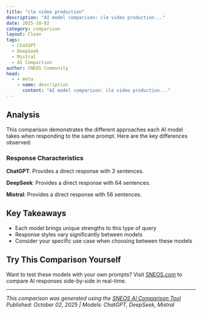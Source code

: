 ```yaml
---
title: "cle video production"
description: "AI model comparison: cle video production..."
date: 2025-10-02
category: comparison
layout: Clean
tags:
  - ChatGPT
  - DeepSeek
  - Mistral
  - AI Comparison
author: SNEOS Community
head:
  - - meta
    - name: description
      content: "AI model comparison: cle video production..."
---
```


<ChatComparison
  title="cle video production"
  prompt="cle video production"
  :responses='{
    "ChatGPT": "Could you please clarify what you mean by \u0022cle video production\u0022? Are you referring to \u0022CLE\u0022 as in Continuing Legal Education video production, or is \u0022cle\u0022 an acronym or term related to something else? Any additional details will help me assist you better!",
    "DeepSeek": "Of course. \u0022Cle video production\u0022 can be interpreted in a couple of ways, but it most likely refers to **Corporate \u0026 Legal Video Production**.\n\nThis is a specialized field of video creation focused on serving the needs of businesses (corporate) and law firms (legal). Let\u0027s break down what this entails.\n\n---\n\n### **What is Corporate \u0026 Legal Video (CLE) Production?**\n\nIt\u0027s the process of planning, filming, editing, and delivering video content for professional purposes. The goals are typically to **inform, train, market, or communicate** rather than to entertain (though engaging storytelling is still crucial).\n\n*   **Corporate:** Videos for businesses (e.g., promotional content, training modules, internal communications, product demos).\n*   **Legal / CLE:** Videos specifically for the legal industry. **CLE** often stands for **Continuing Legal Education**, which are courses lawyers must take to maintain their license. These are often produced in a video format.\n\n---\n\n### **Core Types of Corporate \u0026 Legal Videos**\n\n#### **1. Corporate Video Production**\n*   **Company Culture \u0026 Brand Videos:** Showcasing your company\u0027s mission, values, and team to attract talent and build brand trust.\n*   **Training \u0026 Onboarding Videos:** Standardizing employee training on processes, software, or compliance issues. Highly scalable and cost-effective.\n*   **Explainer \u0026 Animated Videos:** Simplifying complex products or services for marketing and sales.\n*   **Testimonial \u0026 Case Study Videos:** Featuring happy clients to build social proof and credibility.\n*   **Internal Communications:** Messages from leadership, company-wide announcements, or celebrating milestones.\n*   **Product Demos \u0026 Sales Videos:** Showcasing the features and benefits of a product to potential customers.\n\n#### **2. Legal Video Production**\n*   **Continuing Legal Education (CLE):** Recording seminars, lectures, or interviews with legal experts to create accredited courses for other lawyers.\n*   **Deposition \u0026 Trial Videos:** Filming witness testimonies for use in court. This requires a very specific, neutral, and legally defensible process.\n*   **Settlement \u0026 Day-in-the-Life Videos:** Powerful videos used in personal injury or medical malpractice cases to show the impact of an incident on a plaintiff\u0027s life.\n*   **Law Firm Marketing Videos:** Attorney profiles, practice area explanations, and client testimonials to attract new clients.\n*   **Expert Witness Testimony:** Recording and presenting the statements of expert witnesses.\n\n---\n\n### **The Video Production Process (A Step-by-Step Workflow)**\n\nA professional video project typically follows three main stages:\n\n#### **1. Pre-Production (Planning \u0026 Strategy)**\nThis is the most critical phase. Poor planning here leads to problems later.\n*   **Goal Definition:** What is the video\u0027s purpose? Who is the target audience? What action should they take after watching?\n*   **Scripting \u0026 Storyboarding:** Writing the spoken words and planning the visual sequence, shot by shot.\n*   **Budgeting \u0026 Scheduling:** Determining costs and creating a realistic timeline.\n*   **Casting \u0026 Crewing:** Hiring talent (if needed), a videographer, sound technician, etc.\n*   **Location Scouting \u0026 Permits:** Finding the right place to film and securing any necessary permissions.\n*   **Equipment Preparation:** Selecting the right cameras, lighting, audio gear, and more.\n\n#### **2. Production (The Shoot)**\nThis is the execution of the pre-production plan.\n*   **Setting Up:** Lighting the scene, setting up cameras and microphones.\n*   **Directing:** Guiding the talent and crew to capture the planned shots.\n*   **Recording High-Quality Audio:** This is often more important than video quality. Bad audio can ruin a great video.\n*   **Logging Footage:** Taking notes on which takes are the best for the editor.\n\n#### **3. Post-Production (Editing \u0026 Finalizing)**\nWhere the raw footage is transformed into a polished final product.\n*   **Video Editing:** Assembling the best clips in a coherent and compelling sequence.\n*   **Color Grading:** Adjusting the color and tone of the footage to create a specific look and feel.\n*   **Sound Design \u0026 Mixing:** Cleaning up audio, adding music, sound effects, and balancing all audio levels.\n*   **Motion Graphics \u0026 VFX:** Adding animated text, logos, graphs, or special effects.\n*   **Review \u0026 Revisions:** Sharing a draft with the client for feedback and making changes.\n*   **Final Delivery:** Exporting the video in the required formats (for web, social media, broadcast, etc.).\n\n---\n\n### **Key Considerations for Corporate \u0026 Legal Video**\n\n*   **Professionalism \u0026 Tone:** The video must reflect the brand\u0027s image and the seriousness of the legal field.\n*   **Clarity \u0026 Messaging:** The message must be clear, concise, and easy to understand, even on complex topics.\n*   **Technical Quality:** High-quality video and, especially, crystal-clear audio are non-negotiable for maintaining credibility.\n*   **Confidentiality:** Handling sensitive business information or legal case details requires the utmost discretion and security.\n*   **Accessibility:** Adding **captions** or **transcripts** is often essential for corporate training and legal compliance (like ADA requirements).\n\n### **Do You Need a Professional?**\n\nWhile smartphone videos can work for informal social media posts, **Corporate \u0026 Legal Video Production demands a professional touch.** The stakes are high\u2014your brand\u0027s reputation, a multi-million dollar case, or mandatory lawyer education\u2014so investing in quality planning, production, and execution is crucial for achieving your goals.\n\nIf you have a specific type of video in mind, I can provide more detailed information on that particular area.",
    "Mistral": "Creating a high-quality video production involves several key steps, from pre-production planning to post-production editing. Here\u2019s a comprehensive guide to help you through the process:\n\n### Pre-Production\n\n1. **Concept Development**:\n   - **Idea Generation**: Brainstorm the core idea and message of your video.\n   - **Target Audience**: Identify who your video is for and what you want them to take away from it.\n\n2. **Scriptwriting**:\n   - **Storyboarding**: Create visual representations of each scene to plan shots and transitions.\n   - **Dialogue and Narration**: Write out all spoken words and any voiceovers.\n\n3. **Budgeting**:\n   - **Cost Estimation**: Determine the costs for equipment, talent, locations, and any other expenses.\n   - **Funding**: Secure funding if necessary.\n\n4. **Scheduling**:\n   - **Timeline**: Create a detailed timeline for pre-production, production, and post-production.\n   - **Shooting Schedule**: Plan the days and times for filming.\n\n5. **Casting and Crew**:\n   - **Talent**: Hire actors, voiceover artists, and any other talent needed.\n   - **Crew**: Assemble a team including a director, cinematographer, sound engineer, and other necessary roles.\n\n6. **Location Scouting**:\n   - **Settings**: Find and secure locations for filming.\n   - **Permits**: Obtain any necessary permits for filming in public or private spaces.\n\n### Production\n\n1. **Equipment**:\n   - **Cameras**: Choose the right cameras for your needs (DSLRs, mirrorless, cinema cameras).\n   - **Audio**: Use high-quality microphones and audio recorders.\n   - **Lighting**: Set up appropriate lighting to enhance the visual quality.\n\n2. **Filming**:\n   - **Shot List**: Follow your shot list to ensure all necessary footage is captured.\n   - **Direction**: Direct actors and crew to achieve the desired performance and visuals.\n   - **Continuity**: Ensure consistency in costumes, props, and actions across different shots.\n\n3. **Sound Recording**:\n   - **Dialogue**: Capture clear and crisp dialogue.\n   - **Ambient Sound**: Record background noise for authenticity.\n\n### Post-Production\n\n1. **Editing**:\n   - **Software**: Use professional editing software like Adobe Premiere Pro, Final Cut Pro, or Avid Media Composer.\n   - **Cutting**: Assemble the footage according to the script and storyboard.\n   - **Transitions**: Add smooth transitions between scenes.\n\n2. **Sound Design**:\n   - **Dialogue Editing**: Clean up and enhance dialogue.\n   - **Sound Effects**: Add sound effects to enhance the visuals.\n   - **Music**: Incorporate background music and score.\n\n3. **Color Grading**:\n   - **Consistency**: Ensure color consistency across all shots.\n   - **Mood**: Use color grading to enhance the mood and tone of the video.\n\n4. **Visual Effects**:\n   - **Graphics**: Add any necessary graphics, animations, or special effects.\n   - **Titles and Credits**: Include opening titles, credits, and any other text elements.\n\n5. **Review and Feedback**:\n   - **Screenings**: Show the video to stakeholders and gather feedback.\n   - **Revisions**: Make any necessary revisions based on feedback.\n\n6. **Final Output**:\n   - **Export**: Export the final video in the desired format and resolution.\n   - **Distribution**: Plan how and where the video will be distributed (social media, websites, film festivals, etc.).\n\n### Tips for Success\n\n- **Communication**: Maintain clear and open communication with your team throughout the process.\n- **Backup**: Always have backup plans for equipment, locations, and talent.\n- **Quality Control**: Regularly review footage and audio to ensure quality.\n- **Legal Considerations**: Ensure you have all necessary releases and permissions for talent, locations, and any copyrighted material.\n\nBy following these steps, you can create a polished and effective video production that meets your goals and resonates with your audience."
  }'
  published-date="02:36"
/>

## Analysis

This comparison demonstrates the different approaches each AI model takes when responding to the same prompt. Here are the key differences observed:

### Response Characteristics

**ChatGPT**: Provides a direct response with 3 sentences. 

**DeepSeek**: Provides a direct response with 64 sentences. 

**Mistral**: Provides a direct response with 56 sentences. 

## Key Takeaways

- Each model brings unique strengths to this type of query
- Response styles vary significantly between models
- Consider your specific use case when choosing between these models

## Try This Comparison Yourself

Want to test these models with your own prompts? Visit [SNEOS.com](https://sneos.com) to compare AI responses side-by-side in real-time.

---

*This comparison was generated using the [SNEOS AI Comparison Tool](https://sneos.com)*
*Published: October 02, 2025 | Models: ChatGPT, DeepSeek, Mistral*
